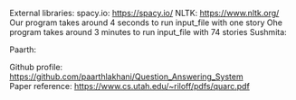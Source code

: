 External libraries:
spacy.io: https://spacy.io/ 
NLTK: https://www.nltk.org/ 
Our program takes around 4 seconds to run input_file with one story
Ohe program takes around 3 minutes to run input_file with 74 stories
Sushmita:

Paarth:

Github profile: https://github.com/paarthlakhani/Question_Answering_System  
Paper reference: https://www.cs.utah.edu/~riloff/pdfs/quarc.pdf 